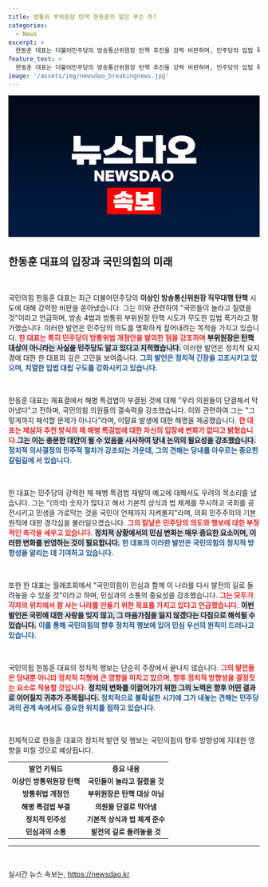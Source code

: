 ```yaml
---
title: 방통위 부위원장 탄핵 한동훈의 말은 무슨 뜻?
categories:
  - News
excerpt: >
  한동훈 대표는 더불어민주당의 방송통신위원장 탄핵 추진을 강력 비판하며, 민주당의 입법 폭거를 지적했습니다. 그는 국민이 놀랄 것이라며 정치적 목적을 위한 비정상적인 행동을 경고했습니다.
feature_text: >
  한동훈 대표는 더불어민주당의 방송통신위원장 탄핵 추진을 강력 비판하며, 민주당의 입법 폭거를 지적했습니다. 그는 국민이 놀랄 것이라며 정치적 목적을 위한 비정상적인 행동을 경고했습니다.
image: '/assets/img/newsdao_breakingnews.jpg'
---
```


<p><img src="/assets/img/newsdao_breakingnews.jpg" alt="cryptoinkorea 속보" /></p>

<h2 data-ke-size="size26">한동훈 대표의 입장과 국민의힘의 미래</h2>

<p data-ke-size="size16">&nbsp;</p>

<p>국민의힘 한동훈 대표는 최근 더불어민주당의 <strong>이상인 방송통신위원장 직무대행 탄핵</strong> 시도에 대해 강력한 비판을 쏟아냈습니다. 그는 이와 관련하여 "국민들이 놀라고 질렸을 것"이라고 언급하며, 방송 4법과 방통위 부위원장 탄핵 시도가 무도한 입법 폭거라고 평가했습니다. 이러한 발언은 민주당의 의도를 명확하게 짚어내려는 목적을 가지고 있습니다. <b><span style="color: #ee2323;">한 대표는 특히 민주당이 방통위법 개정안을 발의한 점을 강조하며</span></b> <b><span style="background-color: #21538527;">부위원장은 탄핵 대상이 아니라는 사실을 민주당도 알고 있다고 지적했습니다.</span></b> 이러한 발언은 정치적 요지경에 대한 한 대표의 깊은 고민을 보여줍니다. <b><span style="color: #1a5490;">그의 발언은 정치적 긴장을 고조시키고 있으며, 치열한 입법 대립 구도를 강화시키고 있습니다.</span></b></p>

<p data-ke-size="size16">&nbsp;</p>

<p>한동훈 대표는 재표결에서 해병 특검법이 부결된 것에 대해 "우리 의원들이 단결해서 막아냈다"고 전하며, 국민의힘 의원들의 결속력을 강조했습니다. 이와 관련하여 그는 "그렇게까지 해석할 문제가 아니다"라며, 이탈표 발생에 대한 해명을 제공했습니다. <b><span style="color: #ee2323;">한 대표는 제삼자 추천 방식의 채 해병 특검법에 대한 자신의 입장에 변화가 없다고 밝혔습니다.</span></b><b><span style="background-color: #21538527;">그는 이는 충분한 대안이 될 수 있음을 시사하여 당내 논의의 필요성을 강조했습니다.</span></b> <b><span style="color: #1a5490;">정치적 의사결정의 민주적 절차가 강조되는 가운데, 그의 견해는 당내를 아우르는 중요한 갈림길에 서 있습니다.</span></b></p>

<p data-ke-size="size16">&nbsp;</p>

<p>한 대표는 민주당의 강력한 채 해병 특검법 재발의 예고에 대해서도 우려의 목소리를 냈습니다. 그는 "(의석) 숫자가 많다고 해서 기본적 상식과 법 체계를 무시하고 국회를 공전시키고 민생을 가로막는 것을 국민이 언제까지 지켜볼지"라며, 의회 민주주의의 기본 원칙에 대한 경각심을 불러일으켰습니다. <b><span style="color: #ee2323;">그의 칼날은 민주당의 의도와 행보에 대한 부정적인 촉각을 세우고 있습니다.</span></b> <b><span style="background-color: #21538527;">정치적 상황에서의 민심 변화는 매우 중요한 요소이며, 이러한 변화를 반영하는 것이 필요합니다.</span></b> <b><span style="color: #1a5490;">한 대표의 이러한 발언은 국민의힘의 정치적 방향성을 알리는 데 기여하고 있습니다.</span></b></p>

<p data-ke-size="size16">&nbsp;</p>

<p>또한 한 대표는 월례조회에서 "국민의힘이 민심과 함께 이 나라를 다시 발전의 길로 돌려놓을 수 있을 것"이라고 하며, 민심과의 소통의 중요성을 강조했습니다. <b><span style="color: #ee2323;">그는 모두가 각자의 위치에서 잘 사는 나라를 만들기 위한 목표를 가지고 있다고 언급했습니다.</span></b> <b><span style="background-color: #21538527;">이번 발언은 국민에 대한 사랑을 잊지 않고, 그 마음가짐을 잃지 않겠다는 다짐으로 해석될 수 있습니다.</span></b> <b><span style="color: #1a5490;">이를 통해 국민의힘의 향후 정치적 행보에 있어 민심 우선의 원칙이 드러나고 있습니다.</span></b></p>

<p data-ke-size="size16">&nbsp;</p>

<p>국민의힘 한동훈 대표의 정치적 행보는 단순히 주장에서 끝나지 않습니다. <b><span style="color: #ee2323;">그의 발언들은 당내뿐 아니라 정치적 지형에 큰 영향을 미치고 있으며, 향후 정치적 방향성을 결정짓는 요소로 작용할 것입니다.</span></b> <b><span style="background-color: #21538527;">정치의 변화를 이끌어가기 위한 그의 노력은 향후 어떤 결과로 이어질지 귀추가 주목됩니다.</span></b> <b><span style="color: #1a5490;">정치적으로 불확실한 시기에 그가 내놓는 견해는 민주당과의 관계 속에서도 중요한 위치를 점하고 있습니다.</span></b></p>

<p data-ke-size="size16">&nbsp;</p>

<p>전체적으로 한동훈 대표의 정치적 발언 및 행보는 국민의힘의 향후 방향성에 지대한 영향을 미칠 것으로 예상됩니다. <b></b></p>

<table style="width: 100%; border-collapse: collapse;">
<tr>
<td style="text-align: center; height: 17px;"><b>발언 키워드</b></td>
<td style="text-align: center; height: 17px;"><b>중요 내용</b></td>
</tr>
<tr>
<td style="text-align: center; height: 17px;"><b>이상인 방통위원장 탄핵</b></td>
<td style="text-align: center; height: 17px;"><b>국민들이 놀라고 질렸을 것</b></td>
</tr>
<tr>
<td style="text-align: center; height: 17px;"><b>방통위법 개정안</b></td>
<td style="text-align: center; height: 17px;"><b>부위원장은 탄핵 대상 아님</b></td>
</tr>
<tr>
<td style="text-align: center; height: 17px;"><b>해병 특검법 부결</b></td>
<td style="text-align: center; height: 17px;"><b>의원들 단결로 막아냄</b></td>
</tr>
<tr>
<td style="text-align: center; height: 17px;"><b>정치적 민주성</b></td>
<td style="text-align: center; height: 17px;"><b>기본적 상식과 법 체계 준수</b></td>
</tr>
<tr>
<td style="text-align: center; height: 17px;"><b>민심과의 소통</b></td>
<td style="text-align: center; height: 17px;"><b>발전의 길로 돌려놓을 것</b></td>
</tr>
</table>

<hr />

<p data-ke-size="size16">&nbsp;</p>
실시간 뉴스 속보는, <a href="https://newsdao.kr" rel="dofollow">https://newsdao.kr</a>


